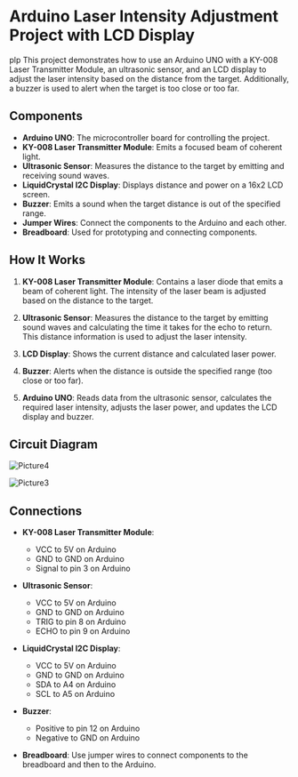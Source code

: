 # Arduino Laser Intensity Adjustment Project with LCD Display
plp
This project demonstrates how to use an Arduino UNO with a KY-008 Laser Transmitter Module, an ultrasonic sensor, and an LCD display to adjust the laser intensity based on the distance from the target. Additionally, a buzzer is used to alert when the target is too close or too far.

## Components

- **Arduino UNO**: The microcontroller board for controlling the project.
- **KY-008 Laser Transmitter Module**: Emits a focused beam of coherent light.
- **Ultrasonic Sensor**: Measures the distance to the target by emitting and receiving sound waves.
- **LiquidCrystal I2C Display**: Displays distance and power on a 16x2 LCD screen.
- **Buzzer**: Emits a sound when the target distance is out of the specified range.
- **Jumper Wires**: Connect the components to the Arduino and each other.
- **Breadboard**: Used for prototyping and connecting components.

## How It Works

1. **KY-008 Laser Transmitter Module**: Contains a laser diode that emits a beam of coherent light. The intensity of the laser beam is adjusted based on the distance to the target.

2. **Ultrasonic Sensor**: Measures the distance to the target by emitting sound waves and calculating the time it takes for the echo to return. This distance information is used to adjust the laser intensity.

3. **LCD Display**: Shows the current distance and calculated laser power.

4. **Buzzer**: Alerts when the distance is outside the specified range (too close or too far).

5. **Arduino UNO**: Reads data from the ultrasonic sensor, calculates the required laser intensity, adjusts the laser power, and updates the LCD display and buzzer.

## Circuit Diagram

![Picture4](https://github.com/user-attachments/assets/7a2eac8c-d8e0-47f8-a464-e7ea98bc5d42)

![Picture3](https://github.com/user-attachments/assets/c9353adf-a817-42cd-9b80-172825510f87)


## Connections

- **KY-008 Laser Transmitter Module**:
  - VCC to 5V on Arduino
  - GND to GND on Arduino
  - Signal to pin 3 on Arduino

- **Ultrasonic Sensor**:
  - VCC to 5V on Arduino
  - GND to GND on Arduino
  - TRIG to pin 8 on Arduino
  - ECHO to pin 9 on Arduino

- **LiquidCrystal I2C Display**:
  - VCC to 5V on Arduino
  - GND to GND on Arduino
  - SDA to A4 on Arduino
  - SCL to A5 on Arduino

- **Buzzer**:
  - Positive to pin 12 on Arduino
  - Negative to GND on Arduino

- **Breadboard**: Use jumper wires to connect components to the breadboard and then to the Arduino.
